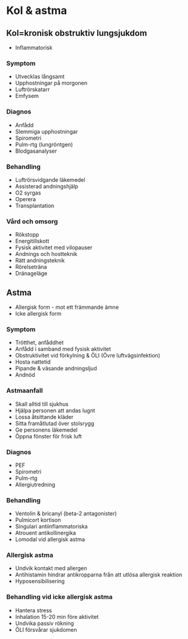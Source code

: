 # Kol & astma

## Kol=kronisk obstruktiv lungsjukdom
* Inflammatorisk

### Symptom
* Utvecklas långsamt
* Upphostningar på morgonen
* Luftrörskatarr
* Emfysem

### Diagnos
* Anfådd
* Slemmiga upphostningar
* Spirometri
* Pulm-rtg (lungröntgen)
* Blodgasanalyser

### Behandling
* Luftrörsvidgande läkemedel
* Assisterad andningshjälp
* O2 syrgas
* Operera
* Transplantation

### Vård och omsorg
* Rökstopp
* Energitillskott
* Fysisk aktivitet med vilopauser
* Andnings och hostteknik
* Rätt andningsteknik
* Rörelseträna
* Dränageläge

## Astma
* Allergisk form - mot ett främmande ämne
* Icke allergisk form

### Symptom
* Trötthet, anfåddhet
* Anfådd i samband med fysisk aktivitet
* Obstruktivitet vid förkylning & ÖLI (Övre luftvägsinfektion)
* Hosta nattetid
* Pipande & väsande andningsljud
* Andnöd

### Astmaanfall
* Skall alltid till sjukhus
* Hjälpa personen att andas lugnt
* Lossa åtsittande kläder
* Sitta framåtlutad över stolsrygg
* Ge personens läkemedel
* Öppna fönster för frisk luft

### Diagnos
* PEF
* Spirometri
* Pulm-rtg
* Allergiutredning

### Behandling
* Ventolin & bricanyl (beta-2 antagonister)
* Pulmicort kortison
* Singulari antiinflammatoriska
* Atrouent antikollinergika
* Lomodal vid allergisk astma

### Allergisk astma
* Undvik kontakt med allergen
* Antihistamin hindrar antikropparna från att utlösa allergisk reaktion
* Hyposensibilisering

### Behandling vid icke allergisk astma
* Hantera stress
* Inhalation 15-20 min före aktivitet
* Undvika passiv rökning
* ÖLI försvårar sjukdomen
